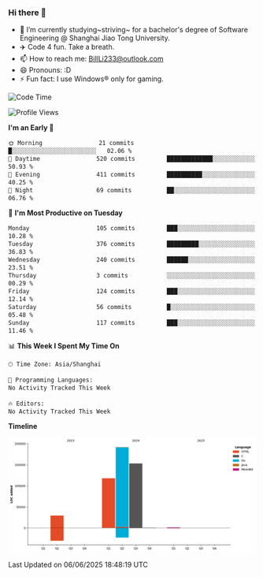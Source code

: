 ### Hi there 👋
- 🌱 I’m currently studying~striving~ for a bachelor's degree of Software Engineering @ Shanghai Jiao Tong University.
- ✈️ Code 4 fun. Take a breath.
- 📫 How to reach me: BillLi233@outlook.com
- 😄 Pronouns: :D
- ⚡ Fun fact: I use Windows® only for gaming.

<!--START_SECTION:waka-->
![Code Time](http://img.shields.io/badge/Code%20Time-439%20hrs%2020%20mins-blue)

![Profile Views](http://img.shields.io/badge/Profile%20Views-0-blue)

**I'm an Early 🐤** 

```text
🌞 Morning                21 commits          █░░░░░░░░░░░░░░░░░░░░░░░░   02.06 % 
🌆 Daytime                520 commits         █████████████░░░░░░░░░░░░   50.93 % 
🌃 Evening                411 commits         ██████████░░░░░░░░░░░░░░░   40.25 % 
🌙 Night                  69 commits          ██░░░░░░░░░░░░░░░░░░░░░░░   06.76 % 
```
📅 **I'm Most Productive on Tuesday** 

```text
Monday                   105 commits         ███░░░░░░░░░░░░░░░░░░░░░░   10.28 % 
Tuesday                  376 commits         █████████░░░░░░░░░░░░░░░░   36.83 % 
Wednesday                240 commits         ██████░░░░░░░░░░░░░░░░░░░   23.51 % 
Thursday                 3 commits           ░░░░░░░░░░░░░░░░░░░░░░░░░   00.29 % 
Friday                   124 commits         ███░░░░░░░░░░░░░░░░░░░░░░   12.14 % 
Saturday                 56 commits          █░░░░░░░░░░░░░░░░░░░░░░░░   05.48 % 
Sunday                   117 commits         ███░░░░░░░░░░░░░░░░░░░░░░   11.46 % 
```


📊 **This Week I Spent My Time On** 

```text
🕑︎ Time Zone: Asia/Shanghai

💬 Programming Languages: 
No Activity Tracked This Week

🔥 Editors: 
No Activity Tracked This Week
```

**Timeline**

![Lines of Code chart](https://raw.githubusercontent.com/GMH233/GMH233/main/assets/bar_graph.png)


 Last Updated on 06/06/2025 18:48:19 UTC
<!--END_SECTION:waka-->

<!--
**GMH233/GMH233** is a ✨ _special_ ✨ repository because its `README.md` (this file) appears on your GitHub profile.

Here are some ideas to get you started:

- 🔭 I’m currently working on ...
- 🌱 I’m currently learning ...
- 👯 I’m looking to collaborate on ...
- 🤔 I’m looking for help with ...
- 💬 Ask me about ...
- 📫 How to reach me: ...
- 😄 Pronouns: ...
- ⚡ Fun fact: ...
-->
